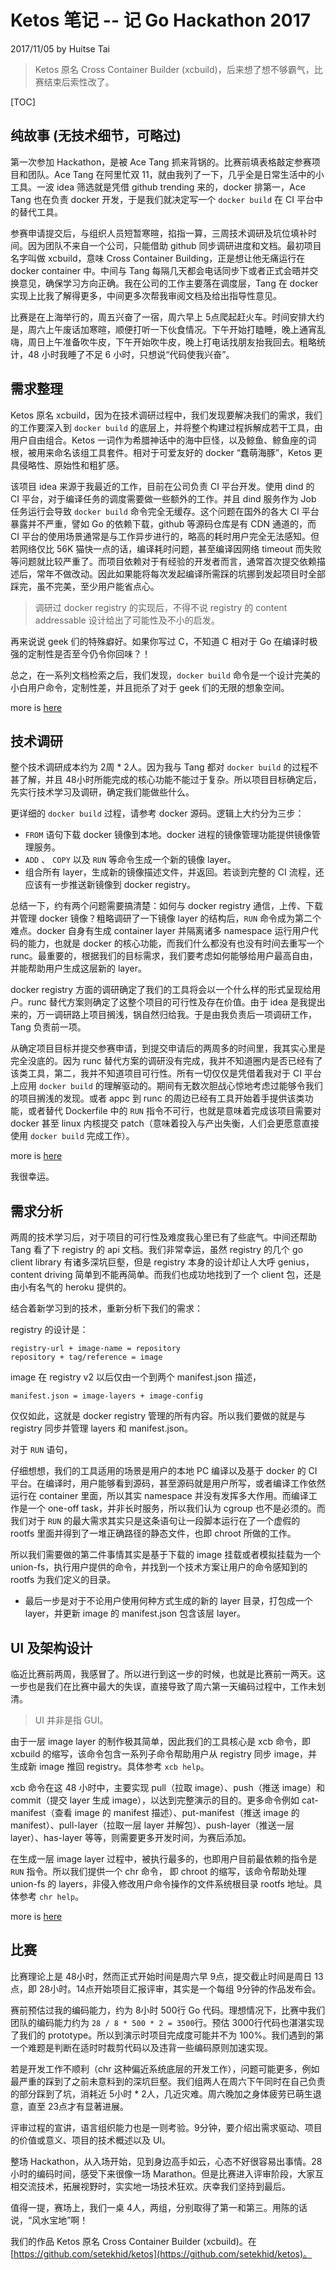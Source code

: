 Ketos 笔记 -- 记 Go Hackathon 2017
====

2017/11/05 by Huitse Tai

> Ketos 原名 Cross Container Builder (xcbuild)，后来想了想不够霸气，比赛结束后索性改了。

[TOC]

纯故事 (无技术细节，可略过)
----

第一次参加 Hackathon，是被 Ace Tang 抓来背锅的。比赛前填表格敲定参赛项目和团队。Ace Tang 在阿里忙双 11，就由我列了一下，几乎全是日常生活中的小工具。一波 idea 筛选就是凭借 github trending 来的，docker 排第一，Ace Tang 也在负责 docker 开发，于是我们就决定写一个 `docker build` 在 CI 平台中的替代工具。

参赛申请提交后，与组织人员短暂寒暄，掐指一算，三周技术调研及坑位填补时间。因为团队不来自一个公司，只能借助 github 同步调研进度和文档。最初项目名字叫做 xcbuild，意味 Cross Container Building，正是想让他无痛运行在 docker container 中。中间与 Tang 每隔几天都会电话同步下或者正式会晤并交换意见，确保学习方向正确。我在公司的工作主要落在调度层，Tang 在 docker 实现上比我了解得更多，中间更多次帮我审阅文档及给出指导性意见。

比赛是在上海举行的，周五兴奋了一宿，周六早上 5点爬起赶火车。时间安排大约是，周六上午废话加寒暄，顺便打听一下伙食情况。下午开始打瞌睡，晚上通宵乱嗨，周日上午准备吹牛皮，下午开始吹牛皮，晚上打电话找朋友抬我回去。粗略统计，48 小时我睡了不足 6 小时，只想说“代码使我兴奋”。

需求整理
----

Ketos 原名 xcbuild，因为在技术调研过程中，我们发现要解决我们的需求，我们的工作要深入到 `docker build` 的底层上，并将整个构建过程拆解成若干工具，由用户自由组合。Ketos 一词作为希腊神话中的海中巨怪，以及鲸鱼、鲸鱼座的词根，被用来命名该组工具套件。相对于可爱友好的 docker “蠢萌海豚”，Ketos 更具侵略性、原始性和粗犷感。

该项目 idea 来源于我最近的工作，目前在公司负责 CI 平台开发。使用 dind 的 CI 平台，对于编译任务的调度需要做一些额外的工作。并且 dind 服务作为 Job 任务运行会导致 `docker build` 命令完全无缓存。这个问题在国外的各大 CI 平台暴露并不严重，譬如 Go 的依赖下载，github 等源码仓库是有 CDN 通道的，而 CI 平台的使用场景通常是与工作异步进行的，略高的耗时用户完全无法感知。但若网络仅比 56K 猫快一点的话，编译耗时问题，甚至编译因网络 timeout 而失败等问题就比较严重了。而项目依赖对于有经验的开发者而言，通常首次提交依赖描述后，常年不做改动。因此如果能将每次发起编译所需踩的坑挪到发起项目时全部踩完，虽不完美，至少用户能省点心。

> 调研过 docker registry 的实现后，不得不说 registry 的 content addressable 设计给出了可能性及不小的启发。

再来说说 geek 们的特殊癖好。如果你写过 C，不知道 C 相对于 Go 在编译时极强的定制性是否至今仍令你回味？！

总之，在一系列文档检索之后，我们发现，`docker build` 命令是一个设计完美的小白用户命令，定制性差，并且扼杀了对于 geek 们的无限的想象空间。

more is [here](http://blog.func.xyz/ketos/prez/)

技术调研
----

整个技术调研成本约为 2周 * 2人。因为我与 Tang 都对 `docker build` 的过程不甚了解，并且 48小时所能完成的核心功能不能过于复杂。所以项目目标确定后，先实行技术学习及调研，确定我们能做些什么。

更详细的 `docker build` 过程，请参考 docker 源码。逻辑上大约分为三步：

* `FROM` 语句下载 docker 镜像到本地。docker 进程的镜像管理功能提供镜像管理服务。
* `ADD` 、 `COPY` 以及 `RUN` 等命令生成一个新的镜像 layer。
* 组合所有 layer，生成新的镜像描述文件，并返回。若谈到完整的 CI 流程，还应该有一步推送新镜像到 docker registry。

总结一下，约有两个问题需要搞清楚：如何与 docker registry 通信，上传、下载并管理 docker 镜像？粗略调研了一下镜像 layer 的结构后，`RUN` 命令成为第二个难点。docker 自身有生成 container layer 并隔离诸多 namespace 运行用户代码的能力，也就是 docker 的核心功能，而我们什么都没有也没有时间去重写一个 runc。最重要的，根据我们的目标需求，我们要考虑如何能够给用户最高自由，并能帮助用户生成这层新的 layer。

docker registry 方面的调研确定了我们的工具将会以一个什么样的形式呈现给用户。runc 替代方案则确定了这整个项目的可行性及存在价值。由于 idea 是我提出来的，万一调研路上项目搁浅，锅自然归给我。于是由我负责后一项调研工作，Tang 负责前一项。

从确定项目目标并提交参赛申请，到提交申请后的两周多的时间里，我其实心里是完全没底的。因为 runc 替代方案的调研没有完成，我并不知道圈内是否已经有了该类工具，第二，我并不知道项目可行性。所有一切仅仅是凭借着我对于 CI 平台上应用 `docker build` 的理解驱动的。期间有无数次胆战心惊地考虑过能够令我们的项目搁浅的发现。或者 appc 到 runc 的周边已经有工具开始着手提供该类功能，或者替代 Dockerfile 中的 `RUN` 指令不可行，也就是意味着完成该项目需要对 docker 甚至 linux 内核提交 patch（意味着投入与产出失衡，人们会更愿意直接使用 `docker build` 完成工作）。

more is [here](http://blog.func.xyz/ketos/roadmap)

我很幸运。

需求分析
----

两周的技术学习后，对于项目的可行性及难度我心里已有了些底气。中间还帮助 Tang 看了下 registry 的 api 文档。我们非常幸运，虽然 registry 的几个 go client library 有诸多深坑巨壑，但是 registry 本身的设计却让人大呼 genius，content driving 简单到不能再简单。而我们也成功地找到了一个 client 包，还是由小有名气的 heroku 提供的。

结合着新学习到的技术，重新分析下我们的需求：

registry 的设计是：

```
registry-url + image-name = repository
repository + tag/reference = image
```

image 在 registry v2 以后仅由一个到两个 manifest.json 描述， 

```
manifest.json = image-layers + image-config
```

仅仅如此，这就是 docker registry 管理的所有内容。所以我们要做的就是与 registry 同步并管理 layers 和 manifest.json。

对于 `RUN` 语句，

仔细想想，我们的工具适用的场景是用户的本地 PC 编译以及基于 docker 的 CI 平台。在编译时，用户能够看到源码，甚至源码就是用户所写，或者编译工作依然运行在 container 里面，所以其实 namespace 并没有发挥多大作用。而编译工作是一个 one-off task，并非长时服务，所以我们认为 cgroup 也不是必须的。而我们对于 `RUN` 的最大需求其实只是这条语句让一段脚本运行在了一个虚假的 rootfs 里面并得到了一堆正确路径的静态文件，也即 chroot 所做的工作。

所以我们需要做的第二件事情其实是基于下载的 image 挂载或者模拟挂载为一个 union-fs，执行用户提供的命令，并找到一个技术方案让用户的命令感知到的 rootfs 为我们定义的目录。

* 最后一步是对于不论用户使用何种方式生成的新的 layer 目录，打包成一个 layer，并更新 image 的 manifest.json 包含该层 layer。

UI 及架构设计
----

临近比赛前两周，我感冒了。所以进行到这一步的时候，也就是比赛前一两天。这一步也是我们在比赛中最大的失误，直接导致了周六第一天编码过程中，工作未划清。

> UI 并非是指 GUI。

由于一层 image layer 的制作极其简单，因此我们的工具核心是 xcb 命令，即 xcbuild 的缩写，该命令包含一系列子命令帮助用户从 registry 同步 image，并生成新 image 推回 registry。具体参考 `xcb help`。

xcb 命令在这 48 小时中，主要实现 pull（拉取 image）、push（推送 image）和 commit（提交 layer 生成 image），以达到完整演示的目的。更多命令例如 cat-manifest（查看 image 的 manifest 描述）、put-manifest（推送 image 的 manifest）、pull-layer（拉取一层 layer 并解包）、push-layer（推送一层 layer）、has-layer 等等，则需要更多开发时间，为赛后添加。

在生成一层 image layer 过程中，被执行最多的，也即用户目前最依赖的指令是 `RUN` 指令。所以我们提供一个 chr 命令， 即 chroot 的缩写，该命令帮助处理 union-fs 的 layers，非侵入修改用户命令操作的文件系统根目录 rootfs 地址。具体参考 `chr help`。

more is [here](https://github.com/setekhid/ketos/blob/master/README.md)

比赛
----

比赛理论上是 48小时，然而正式开始时间是周六早 9点，提交截止时间是周日 13点，即 28小时。14点开始项目汇报评审，其实是一个每组 9分钟的作品发布会。

赛前预估过我的编码能力，约为 8小时 500行 Go 代码。理想情况下，比赛中我们团队的编码能力约为 `28 / 8 * 500 * 2 = 3500`行。预估 3000行代码也湛湛实现了我们的 prototype。所以到演示时项目完成度可能并不为 100%。我们遇到的第一个难题是判断在适时时裁剪代码以及违背一些编码原则加速实现。

若是开发工作不顺利（chr 这种偏近系统底层的开发工作），问题可能更多，例如最严重的踩到了之前未意料到的深坑巨壑。我们组两人在周六下午同时在自己负责的部分踩到了坑，消耗近 5小时 * 2人，几近灾难。周六晚加之身体疲劳已萌生退意，直至 23点才有显著进展。

评审过程的宣讲，语言组织能力也是一则考验。9分钟，要介绍出需求驱动、项目的价值或意义、项目的技术概述以及 UI。

整场 Hackathon，从入场开始，见到身边高手如云，心态不好很容易出事情。28小时的编码时间，感受下来很像一场 Marathon。但是比赛进入评审阶段，大家互相交流技术，拓展视野时，实实地一场技术狂欢。庆幸我们坚持到最后。

值得一提，赛场上，我们一桌 4人，两组，分别取得了第一和第三。用陈的话说，“风水宝地”啊！

我们的作品 Ketos 原名 Cross Container Builder (xcbuild)。在 [https://github.com/setekhid/ketos](https://github.com/setekhid/ketos)。
